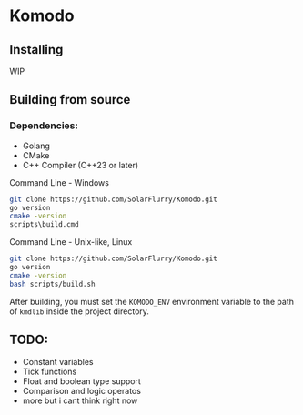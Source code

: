 # Komodo

## Installing
WIP

## Building from source
### Dependencies:
- Golang
- CMake
- C++ Compiler (C++23 or later)

Command Line - Windows
```sh
git clone https://github.com/SolarFlurry/Komodo.git
go version
cmake -version
scripts\build.cmd
```

Command Line - Unix-like, Linux
```sh
git clone https://github.com/SolarFlurry/Komodo.git
go version
cmake -version
bash scripts/build.sh
```

After building, you must set the `KOMODO_ENV` environment variable to the path of `kmdlib` inside the project directory.

## TODO:
- Constant variables
- Tick functions
- Float and boolean type support
- Comparison and logic operatos
- more but i cant think right now
